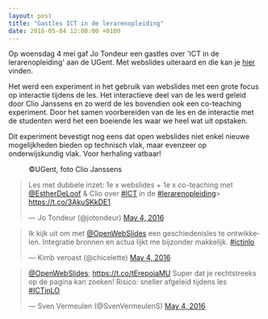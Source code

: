 ```yaml
---
layout: post
title: "Gastles ICT in de lerarenopleiding"
date: 2016-05-04 12:00:00 +0100
---
```

Op woensdag 4 mei gaf Jo Tondeur een gastles over 'ICT in de lerarenopleiding' aan de UGent. Met webslides uiteraard en die kan je [hier](http://openwebslides.github.io/ICT-Lerarenopleiding) vinden.

Het werd een experiment in het gebruik van webslides met een grote focus op interactie tijdens de les.
Het interactieve deel van de les werd geleid door Clio Janssens en zo werd de les bovendien ook een co-teaching experiment.
Door het samen voorbereiden van de les en de interactie met de studenten werd het een boeiende les waar we heel wat uit opstaken.

Dit experiment bevestigt nog eens dat open webslides niet enkel nieuwe mogelijkheden bieden op technisch vlak, maar evenzeer op onderwijskundig vlak.
Voor herhaling vatbaar!

<figure>
  <img class='img-responsive' src="https://github.com/OpenWebSlides/OpenWebSlides.github.io/blob/master/images/Jo2.jpg?raw=true" alt="">
  <figcaption>
    ©UGent, foto Clio Janssens
  </figcaption>
</figure>

<blockquote class="twitter-tweet" data-lang="en"><p lang="nl" dir="ltr">Les met dubbele inzet: 1e x webslides + 1e x co-teaching met <a href="https://twitter.com/EstherDeLoof">@EstherDeLoof</a> &amp; Clio over <a href="https://twitter.com/hashtag/ICT?src=hash">#ICT</a> in de <a href="https://twitter.com/hashtag/lerarenopleiding?src=hash">#lerarenopleiding</a>&gt; <a href="https://t.co/3AkuSKkDE1">https://t.co/3AkuSKkDE1</a></p>&mdash; Jo Tondeur (@jotondeur) <a href="https://twitter.com/jotondeur/status/727826323465510912">May 4, 2016</a></blockquote>
<script async src="//platform.twitter.com/widgets.js" charset="utf-8"></script>

<blockquote class="twitter-tweet" data-lang="en"><p lang="nl" dir="ltr">Ik kijk uit om met <a href="https://twitter.com/OpenWebSlides">@OpenWebSlides</a>  een geschiedenisles te ontwikkelen. Integratie bronnen en actua lijkt me bijzonder makkelijk. <a href="https://twitter.com/hashtag/ictinlo?src=hash">#ictinlo</a></p>&mdash; Kimb veroast (@chicelette) <a href="https://twitter.com/chicelette/status/727765265396682753">May 4, 2016</a></blockquote>
<script async src="//platform.twitter.com/widgets.js" charset="utf-8"></script>

<blockquote class="twitter-tweet" data-lang="en"><p lang="nl" dir="ltr"><a href="https://twitter.com/OpenWebSlides">@OpenWebSlides</a>; <a href="https://t.co/tErepoiaMU">https://t.co/tErepoiaMU</a> Super dat je rechtstreeks op de pagina kan zoeken! Risico: sneller afgeleid tijdens les <br> <a href="https://twitter.com/hashtag/ICTinLO?src=hash">#ICTinLO</a></p>&mdash; Sven Vermeulen (@SvenVermeulenS) <a href="https://twitter.com/SvenVermeulenS/status/727771323586514944">May 4, 2016</a></blockquote>
<script async src="//platform.twitter.com/widgets.js" charset="utf-8"></script>